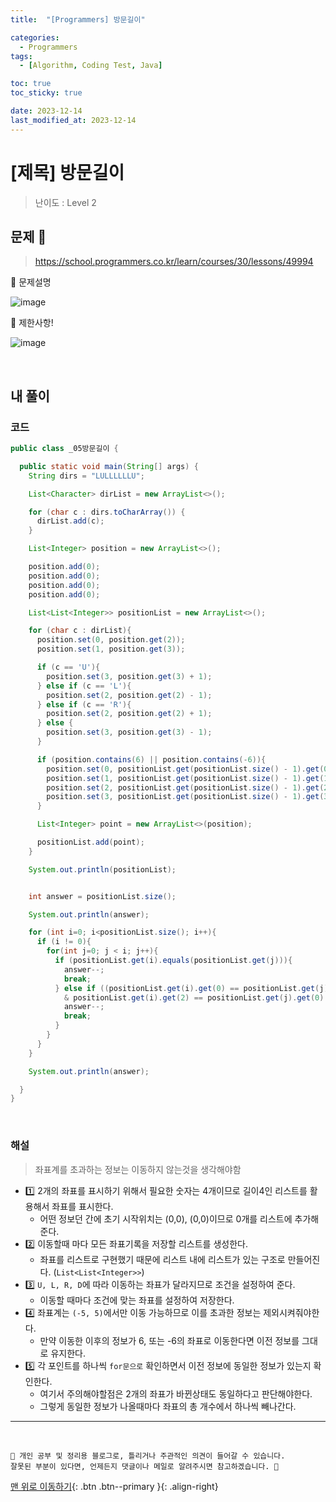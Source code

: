 ```yaml
---
title:  "[Programmers] 방문길이" 

categories:
  - Programmers
tags:
  - [Algorithm, Coding Test, Java]

toc: true
toc_sticky: true

date: 2023-12-14
last_modified_at: 2023-12-14
---
```


# [제목] 방문길이

> 난이도 : Level 2

## 문제 🎯

> <https://school.programmers.co.kr/learn/courses/30/lessons/49994>

📢 문제설명

![image](https://github.com/hwet-j/hwet-j.github.io/assets/81364742/008615b7-45a0-4dbd-907f-9ecf33f2bf8e)


📢 제한사항!

![image](https://github.com/hwet-j/hwet-j.github.io/assets/81364742/24c83863-6877-48ac-bef2-4cd900f906c2)

<br>

## 내 풀이

### 코드

```java
public class _05방문길이 {

  public static void main(String[] args) {
    String dirs = "LULLLLLLU";

    List<Character> dirList = new ArrayList<>();

    for (char c : dirs.toCharArray()) {
      dirList.add(c);
    }

    List<Integer> position = new ArrayList<>();

    position.add(0);
    position.add(0);
    position.add(0);
    position.add(0);

    List<List<Integer>> positionList = new ArrayList<>();

    for (char c : dirList){
      position.set(0, position.get(2));
      position.set(1, position.get(3));

      if (c == 'U'){
        position.set(3, position.get(3) + 1);
      } else if (c == 'L'){
        position.set(2, position.get(2) - 1);
      } else if (c == 'R'){
        position.set(2, position.get(2) + 1);
      } else {
        position.set(3, position.get(3) - 1);
      }

      if (position.contains(6) || position.contains(-6)){
        position.set(0, positionList.get(positionList.size() - 1).get(0));
        position.set(1, positionList.get(positionList.size() - 1).get(1));
        position.set(2, positionList.get(positionList.size() - 1).get(2));
        position.set(3, positionList.get(positionList.size() - 1).get(3));
      }

      List<Integer> point = new ArrayList<>(position);

      positionList.add(point);
    }

    System.out.println(positionList);


    int answer = positionList.size();

    System.out.println(answer);

    for (int i=0; i<positionList.size(); i++){
      if (i != 0){
        for(int j=0; j < i; j++){
          if (positionList.get(i).equals(positionList.get(j))){
            answer--;
            break;
          } else if ((positionList.get(i).get(0) == positionList.get(j).get(2) & positionList.get(i).get(1) == positionList.get(j).get(3))
            & positionList.get(i).get(2) == positionList.get(j).get(0) & positionList.get(i).get(3) == positionList.get(j).get(1)){
            answer--;
            break;
          }
        }
      }
    }

    System.out.println(answer);

  }
}
```

<br>

### 해설

> 좌표계를 초과하는 정보는 이동하지 않는것을 생각해야함

- 1️⃣ 2개의 좌표를 표시하기 위해서 필요한 숫자는 4개이므로 길이4인 리스트를 활용해서 좌표를 표시한다.
  - 어떤 정보던 간에 초기 시작위치는 (0,0), (0,0)이므로 0개를 리스트에 추가해준다.  
- 2️⃣ 이동할때 마다 모든 좌표기록을 저장할 리스트를 생성한다. 
  - 좌표를 리스트로 구현했기 때문에 리스트 내에 리스트가 있는 구조로 만들어진다. (`List<List<Integer>>`)
- 3️⃣ `U, L, R, D`에 따라 이동하는 좌표가 달라지므로 조건을 설정하여 준다.
  - 이동할 때마다 조건에 맞는 좌표를 설정하여 저장한다.  
- 4️⃣ 좌표계는 `(-5, 5)`에서만 이동 가능하므로 이를 초과한 정보는 제외시켜줘야한다.
  - 만약 이동한 이후의 정보가 6, 또는 -6의 좌표로 이동한다면 이전 정보를 그대로 유지한다. 
- 5️⃣ 각 포인트를 하나씩 `for문으로` 확인하면서 이전 정보에 동일한 정보가 있는지 확인한다.
  - 여기서 주의해야할점은 2개의 좌표가 바뀐상태도 동일하다고 판단해야한다. 
  - 그렇게 동일한 정보가 나올때마다 좌표의 총 개수에서 하나씩 빼나간다.



***

<br> 

    📢 개인 공부 및 정리용 블로그로, 틀리거나 주관적인 의견이 들어갈 수 있습니다.
    잘못된 부분이 있다면, 언제든지 댓글이나 메일로 알려주시면 참고하겠습니다. 🔔

[맨 위로 이동하기](#){: .btn .btn--primary }{: .align-right}

